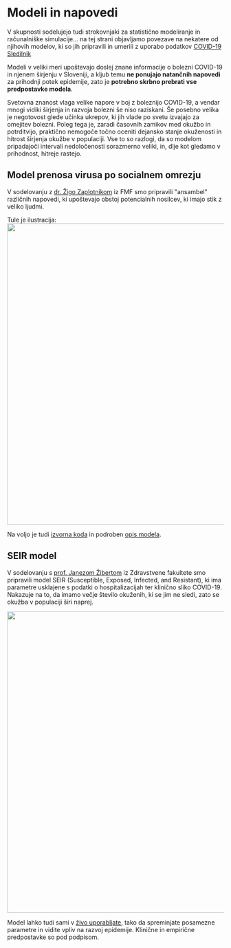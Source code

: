 # Modeli in napovedi

V skupnosti sodelujejo tudi strokovnjaki za statistično modeliranje in računalniške simulacije...
na tej strani objavljamo povezave na nekatere od njihovih modelov, ki so jih pripravili in umerili z uporabo podatkov [COVID-19 Sledilnik](covid-19.sledilnik.org) 

Modeli v veliki meri upoštevajo doslej znane informacije o bolezni COVID-19 in njenem širjenju v Sloveniji, a kljub temu **ne ponujajo natančnih napovedi** za prihodnji potek epidemije, zato je **potrebno skrbno prebrati vse predpostavke modela**.

Svetovna znanost vlaga velike napore v boj z boleznijo COVID-19, a vendar mnogi vidiki širjenja in razvoja bolezni še niso raziskani. Še posebno velika je negotovost glede učinka ukrepov, ki jih vlade po svetu izvajajo za omejitev bolezni. Poleg tega je, zaradi časovnih zamikov med okužbo in potrditvijo, praktično nemogoče točno oceniti dejansko stanje okuženosti in hitrost širjenja okužbe v populaciji. Vse to so razlogi, da so modelom pripadajoči intervali nedoločenosti sorazmerno veliki, in, dlje kot gledamo v prihodnost, hitreje rastejo.

## Model prenosa virusa po socialnem omrezju
V sodelovanju z [dr. Žigo Zaplotnikom](https://twitter.com/ZaplotnikZiga) iz FMF smo pripravili "ansambel" različnih napovedi, ki upoštevajo obstoj potencialnih nosilcev, ki imajo stik z veliko ljudmi.

Tule je ilustracija:
<img src="https://covid-19.sledilnik.org/images/20200403-model-zzaplotnik.png" width="700">

Na voljo je tudi [izvorna koda](https://github.com/zaplotnik/korona/tree/master/code) in podroben [opis modela](http://stat.columbia.edu/~jakulin/Covid/3.28.zaplotnik.model.pdf).


## SEIR model
V sodelovanju s [prof. Janezom Žibertom](https://pacs.zf.uni-lj.si/janez-zibert/) iz Zdravstvene fakultete smo pripravili model SEIR (Susceptible, Exposed, Infected, and Resistant), ki ima parametre usklajene s podatki o hospitalizacijah ter klinično sliko COVID-19. Nakazuje na to, da imamo večje število okuženih, ki se jim ne sledi, zato se okužba v populaciji širi naprej.

<img src="https://covid-19.sledilnik.org/images/20200403-model-jzibert.png" width="700">

Model lahko tudi sami v [živo uporabljate](https://pacs.zf.uni-lj.si/shinyR/apps/projects/CoronaSim3/), tako da spreminjate posamezne parametre in vidite vpliv na razvoj epidemije. Klinične in empirične predpostavke so pod podpisom.


